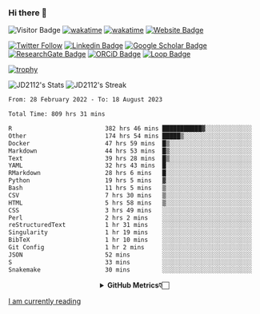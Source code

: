 ### Hi there 👋
![Visitor Badge](https://visitor-badge.laobi.icu/badge?page_id=JD2112.JD2112)
[![wakatime](https://github.com/JD2112/JD2112/actions/workflows/waka-readme.yml/badge.svg)](https://github.com/JD2112/JD2112/actions/workflows/waka-readme.yml)
[![wakatime](https://wakatime.com/badge/user/fe95275f-909a-4147-a45d-624981173898.svg)](https://wakatime.com/@fe95275f-909a-4147-a45d-624981173898)
[![Website Badge](https://img.shields.io/badge/website-informational?style=flat-square)](http://jyotirmoydas.netlify.app)

[![Twitter Follow](https://img.shields.io/twitter/follow/jyotirmoy21?style=social)](https://twitter.com/jyotirmoy21)
[![Linkedin Badge](https://img.shields.io/badge/-jyotirmoy-blue?style=plastic&logo=Linkedin&logoColor=white&link=https://www.linkedin.com/in/dasjyotirmoy/)](https://www.linkedin.com/in/dasjyotirmoy/)
[![Google Scholar Badge](https://img.shields.io/badge/-jyotirmoy-blue?style=plastic&logo=GoogleScholar&logoColor=white&link=https://scholar.google.se/citations?user=IMBYOv8AAAAJ&hl=en)](https://scholar.google.se/citations?user=IMBYOv8AAAAJ&hl=en)
[![ResearchGate Badge](https://img.shields.io/badge/-jyotirmoy-cyan?style=plastic&logo=ResearchGate&logoColor=white&link=https://www.researchgate.net/profile/Jyotirmoy-Das-3)](https://www.researchgate.net/profile/Jyotirmoy-Das-3)
[![ORCiD Badge](https://img.shields.io/badge/-jyotirmoy-green?style=plastic&logo=orcid&logoColor=white&link=https://orcid.org/0000-0002-5649-4658)](https://orcid.org/0000-0002-5649-4658)
[![Loop Badge](https://img.shields.io/badge/-jyotirmoy-orange?style=plastic&logo=Loop&logoColor=white&link=https://loop.frontiersin.org/people/1519976/overview)](https://loop.frontiersin.org/people/1519976/overview)

[![trophy](https://github-profile-trophy.vercel.app/?username=JD2112)](https://github.com/ryo-ma/github-profile-trophy)

<!--
**JD2112/JD2112** is a ✨ _special_ ✨ repository because its `README.md` (this file) appears on your GitHub profile.

Here are some ideas to get you started:

- 🔭 I’m currently working on ...
- 🌱 I’m currently learning ...
- 👯 I’m looking to collaborate on ...
- 🤔 I’m looking for help with ...
- 💬 Ask me about ...
- 📫 How to reach me: ...
- 😄 Pronouns: ...
- ⚡ Fun fact: ...
![JD2112's Top Languages](https://github-readme-stats.vercel.app/api/top-langs/?username=JD2112&theme=vue-dark&show_icons=true&hide_border=true&layout=compact)
-->
![JD2112's Stats](https://github-readme-stats.vercel.app/api?username=JD2112&theme=vue-dark&show_icons=true&hide_border=true&count_private=true)
![JD2112's Streak](https://github-readme-streak-stats.herokuapp.com/?user=JD2112&theme=vue-dark&hide_border=true)





<!--START_SECTION:waka-->

```txt
From: 28 February 2022 - To: 18 August 2023

Total Time: 809 hrs 31 mins

R                          382 hrs 46 mins ███████████▓░░░░░░░░░░░░░   47.28 %
Other                      174 hrs 54 mins █████▒░░░░░░░░░░░░░░░░░░░   21.61 %
Docker                     47 hrs 59 mins  █▒░░░░░░░░░░░░░░░░░░░░░░░   05.93 %
Markdown                   44 hrs 53 mins  █▒░░░░░░░░░░░░░░░░░░░░░░░   05.55 %
Text                       39 hrs 28 mins  █▒░░░░░░░░░░░░░░░░░░░░░░░   04.88 %
YAML                       32 hrs 43 mins  █░░░░░░░░░░░░░░░░░░░░░░░░   04.04 %
RMarkdown                  28 hrs 6 mins   █░░░░░░░░░░░░░░░░░░░░░░░░   03.47 %
Python                     19 hrs 5 mins   ▓░░░░░░░░░░░░░░░░░░░░░░░░   02.36 %
Bash                       11 hrs 5 mins   ▒░░░░░░░░░░░░░░░░░░░░░░░░   01.37 %
CSV                        7 hrs 30 mins   ▒░░░░░░░░░░░░░░░░░░░░░░░░   00.93 %
HTML                       5 hrs 58 mins   ▒░░░░░░░░░░░░░░░░░░░░░░░░   00.74 %
CSS                        3 hrs 49 mins   ░░░░░░░░░░░░░░░░░░░░░░░░░   00.47 %
Perl                       2 hrs 2 mins    ░░░░░░░░░░░░░░░░░░░░░░░░░   00.25 %
reStructuredText           1 hr 31 mins    ░░░░░░░░░░░░░░░░░░░░░░░░░   00.19 %
Singularity                1 hr 19 mins    ░░░░░░░░░░░░░░░░░░░░░░░░░   00.16 %
BibTeX                     1 hr 10 mins    ░░░░░░░░░░░░░░░░░░░░░░░░░   00.14 %
Git Config                 1 hr 2 mins     ░░░░░░░░░░░░░░░░░░░░░░░░░   00.13 %
JSON                       52 mins         ░░░░░░░░░░░░░░░░░░░░░░░░░   00.11 %
S                          33 mins         ░░░░░░░░░░░░░░░░░░░░░░░░░   00.07 %
Snakemake                  30 mins         ░░░░░░░░░░░░░░░░░░░░░░░░░   00.06 %
```

<!--END_SECTION:waka-->

<div align="center">
    <details>
        <summary><b>GitHub Metrics👇🏻</b></summary>
    <br>
        
[Get Details](https://metrics.lecoq.io/insights/JD2112)
    </details>
</div>

<a target="_blank" href="https://www.goodreads.com/user/show/21242415-jyotirmoy-das">I am currently reading</a>



